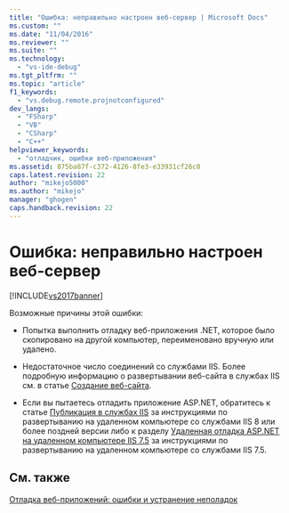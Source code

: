 ```yaml
---
title: "Ошибка: неправильно настроен веб-сервер | Microsoft Docs"
ms.custom: ""
ms.date: "11/04/2016"
ms.reviewer: ""
ms.suite: ""
ms.technology: 
  - "vs-ide-debug"
ms.tgt_pltfrm: ""
ms.topic: "article"
f1_keywords: 
  - "vs.debug.remote.projnotconfigured"
dev_langs: 
  - "FSharp"
  - "VB"
  - "CSharp"
  - "C++"
helpviewer_keywords: 
  - "отладчик, ошибки веб-приложения"
ms.assetid: 875ba87f-c372-4126-8fe3-e33931cf26c0
caps.latest.revision: 22
author: "mikejo5000"
ms.author: "mikejo"
manager: "ghogen"
caps.handback.revision: 22
---
```

# Ошибка: неправильно настроен веб-сервер
[!INCLUDE[vs2017banner](../code-quality/includes/vs2017banner.md)]

Возможные причины этой ошибки:  
  
-   Попытка выполнить отладку веб\-приложения .NET, которое было скопировано на другой компьютер, переименовано вручную или удалено.  
  
-   Недостаточное число соединений со службами IIS. Более подробную информацию о развертывании веб\-сайта в службах IIS см. в статье [Создание веб\-сайта](http://www.iis.net/learn/get-started/getting-started-with-iis/create-a-web-site).  
  
-   Если вы пытаетесь отладить приложение ASP.NET, обратитесь к статье [Публикация в службах IIS](https://docs.asp.net/en/latest/publishing/iis.html) за инструкциями по развертыванию на удаленном компьютере со службами IIS 8 или более поздней версии либо к разделу [Удаленная отладка ASP.NET на удаленном компьютере IIS 7.5](../debugger/remote-debugging-aspnet-on-a-remote-iis-7-5-computer.md) за инструкциями по развертыванию на удаленном компьютере со службами IIS 7.5.  
  
## См. также  
 [Отладка веб\-приложений: ошибки и устранение неполадок](../debugger/debugging-web-applications-errors-and-troubleshooting.md)
